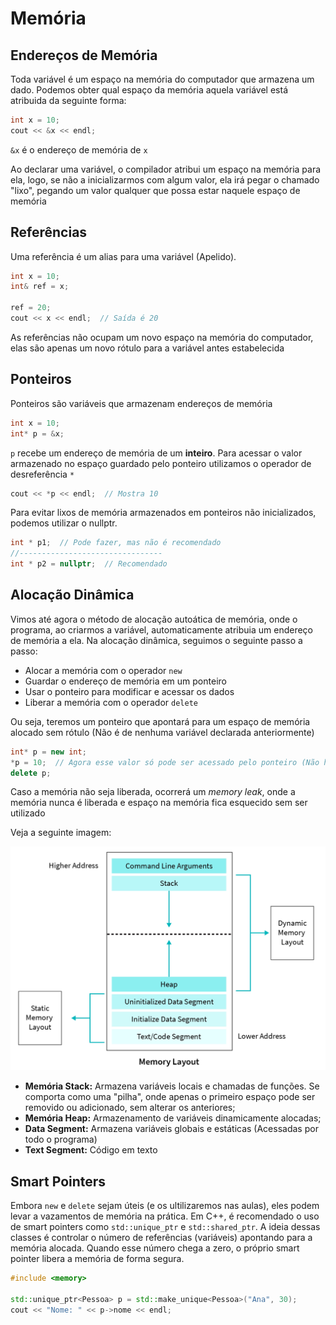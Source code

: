 # Memória
## Endereços de Memória
Toda variável é um espaço na memória do computador que armazena um dado. Podemos obter qual espaço da memória aquela variável está atribuida da seguinte forma:
```cpp
int x = 10;
cout << &x << endl;
```
`&x` é o endereço de memória de `x`

Ao declarar uma variável, o compilador atribui um espaço na memória para ela, logo, se não a inicializarmos com algum valor, ela irá pegar o chamado "lixo", pegando um valor qualquer que possa estar naquele espaço de memória

## Referências
Uma referência é um alias para uma variável (Apelido).
```cpp
int x = 10;
int& ref = x;

ref = 20;
cout << x << endl;  // Saída é 20
```
As referências não ocupam um novo espaço na memória do computador, elas são apenas um novo rótulo para a variável antes estabelecida

## Ponteiros
Ponteiros são variáveis que armazenam endereços de memória
```cpp
int x = 10;
int* p = &x;
```
`p` recebe um endereço de memória de um **inteiro**. Para acessar o valor armazenado no espaço guardado pelo ponteiro utilizamos o operador de desreferência `*`
```cpp
cout << *p << endl;  // Mostra 10
```

Para evitar lixos de memória armazenados em ponteiros não inicializados, podemos utilizar o nullptr.
```cpp
int * p1;  // Pode fazer, mas não é recomendado
//--------------------------------
int * p2 = nullptr;  // Recomendado
```

## Alocação Dinâmica
Vimos até agora o método de alocação autoática de memória, onde o programa, ao criarmos a variável, automaticamente atribuia um endereço de memória a ela. Na alocação dinâmica, seguimos o seguinte passo a passo:

- Alocar a memória com o operador `new`
- Guardar o endereço de memória em um ponteiro
- Usar o ponteiro para modificar e acessar os dados
- Liberar a memória com o operador `delete`

Ou seja, teremos um ponteiro que apontará para um espaço de memória alocado sem rótulo (Não é de nenhuma variável declarada anteriormente)

```cpp
int* p = new int;
*p = 10;  // Agora esse valor só pode ser acessado pelo ponteiro (Não há nenhuma variável com o endereço específico para esse valor)
delete p;
```

Caso a memória não seja liberada, ocorrerá um *memory leak*, onde a memória nunca é liberada e espaço na memória fica esquecido sem ser utilizado

Veja a seguinte imagem:

![a](images/memory_layout.png)

- **Memória Stack:** Armazena variáveis locais e chamadas de funções. Se comporta como uma "pilha", onde apenas o primeiro espaço pode ser removido ou adicionado, sem alterar os anteriores;
- **Memória Heap:** Armazenamento de variáveis dinamicamente alocadas;
- **Data Segment:** Armazena variáveis globais e estáticas (Acessadas por todo o programa)
- **Text Segment:** Código em texto

## Smart Pointers
Embora `new` e `delete` sejam úteis (e os ultilizaremos nas aulas), eles podem levar a vazamentos de memória na prática. Em C++, é recomendado o uso de smart pointers como `std::unique_ptr` e `std::shared_ptr`. A ideia dessas classes é controlar o número de referências (variáveis) apontando para a memória alocada. Quando esse número chega a zero, o próprio smart pointer libera a memória de forma segura.

```cpp
#include <memory>

std::unique_ptr<Pessoa> p = std::make_unique<Pessoa>("Ana", 30);
cout << "Nome: " << p->nome << endl;
```
